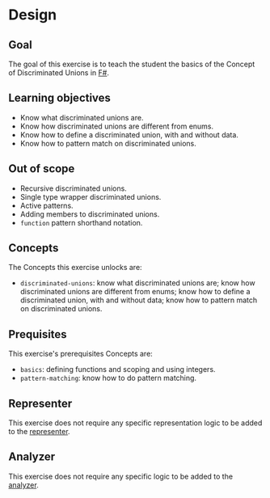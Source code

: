 # Design

## Goal

The goal of this exercise is to teach the student the basics of the Concept of Discriminated Unions in [F#][discriminated-unions].

## Learning objectives

- Know what discriminated unions are.
- Know how discriminated unions are different from enums.
- Know how to define a discriminated union, with and without data.
- Know how to pattern match on discriminated unions.

## Out of scope

- Recursive discriminated unions.
- Single type wrapper discriminated unions.
- Active patterns.
- Adding members to discriminated unions.
- `function` pattern shorthand notation.

## Concepts

The Concepts this exercise unlocks are:

- `discriminated-unions`: know what discriminated unions are; know how discriminated unions are different from enums; know how to define a discriminated union, with and without data; know how to pattern match on discriminated unions.

## Prequisites

This exercise's prerequisites Concepts are:

- `basics`: defining functions and scoping and using integers.
- `pattern-matching`: know how to do pattern matching.

## Representer

This exercise does not require any specific representation logic to be added to the [representer][representer].

## Analyzer

This exercise does not require any specific logic to be added to the [analyzer][analyzer].

[analyzer]: https://github.com/exercism/fsharp-analyzer
[representer]: https://github.com/exercism/fsharp-representer
[discriminated-unions]: https://docs.microsoft.com/en-us/dotnet/fsharp/language-reference/discriminated-unions
